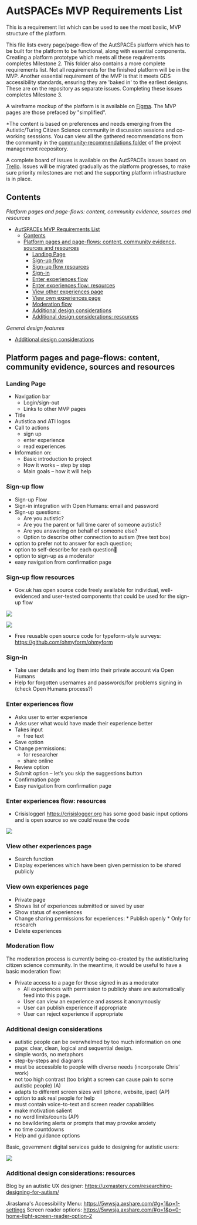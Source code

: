 # AutSPACEs MVP Requirements List

This is a requirement list which can be used to see the most basiic, MVP structure of the platform. 

This file lists every page/page-flow of the AutSPACEs platform which has to be built for the platform to be functional, along with essential components.
Creating a platform prototype which meets all these requirements completes Milestone 2.
This folder also contains a more complete requirements list. Not all requirements for the finished platform will be in the MVP. 
Another essential requirement of the MVP is that it meets GDS accessibility standards, ensuring they are 'baked in' to the earliest designs. 
These are on the repository as separate issues. Completing these issues completes Milestone 3. 

A wireframe mockup of the platform is is available on [Figma](https://www.figma.com/file/HxqTSdeyAUNMualnBV0PET/Autspace-(WIP)?node-id=1%3A111). The MVP pages are those prefaced by "simplified".

*The content is based on preferences and needs emerging from the Autistic/Turing Citizen Science community in discussion sessions and co-working sesssions. 
You can view all the gathered recommendations from the community in the [community-recommendations folder](https://github.com/alan-turing-institute/AutisticaCitizenScience/tree/master/community-recommendations) of the project management reepository.

A complete board of issues is available on the AutSPACEs issues board on [Trello](https://trello.com/b/w2XLjB9g/issues).
Issues will be migrated gradually as the platform progresses, to make sure priority milestones are met and the supporting platform infrastructure is in place.

## Contents

*Platform pages and page-flows: content, community evidence, sources and resources*
- [AutSPACEs MVP Requirements List](#autspaces-mvp-requirements-list)
	- [Contents](#contents)
	- [Platform pages and page-flows: content, community evidence, sources and resources](#platform-pages-and-page-flows-content-community-evidence-sources-and-resources)
		- [Landing Page](#landing-page)
		- [Sign-up flow](#sign-up-flow)
		- [Sign-up flow resources](#sign-up-flow-resources)
		- [Sign-in](#sign-in)
		- [Enter experiences flow](#enter-experiences-flow)
		- [Enter experiences flow: resources](#enter-experiences-flow-resources)
		- [View other experiences page](#view-other-experiences-page)
		- [View own experiences page](#view-own-experiences-page)
		- [Moderation flow](#moderation-flow)
		- [Additional design considerations](#additional-design-considerations)
		- [Additional design considerations: resources](#additional-design-considerations-resources)
 
*General design features* 
- [Additional design considerations](#additional-design-considerations)

## Platform pages and page-flows: content, community evidence, sources and resources

### Landing Page

* Navigation bar
	* Login/sign-out
	* Links to other MVP pages
* Title
* Autistica and ATI logos
* Call to actions
	* sign up
	* enter experience
	* read experiences
* Information on:
	* Basic introduction to project
	* How it works – step by step
	* Main goals – how it will help

### Sign-up flow

* Sign-up Flow
* Sign-in integration with Open Humans: email and password 
* Sign-up questions:
	* Are you autistic?
	* Are you the parent or full time carer of someone autistic? 
	* Are you answering on behalf of someone else?
	* Option to describe other connection to autism (free text box)
* option to prefer not to answer for each question; 
* option to self-describe for each question
* option to sign-up as a moderator 
* easy navigation from confirmation page

### Sign-up flow resources

* Gov.uk has open source code freely available for individual, well-evidenced and user-tested components that could be used for the sign-up flow

![](https://i.imgur.com/J6LKVL8.png)

![](https://i.imgur.com/v3wxAZH.png)


* Free reusable open source code for typeform-style surveys: https://github.com/ohmyform/ohmyform

### Sign-in

* Take user details and log them into their private account via Open Humans 
* Help for forgotten usernames and passwords/for problems signing in (check Open Humans process?)

### Enter experiences flow

* Asks user to enter experience 
* Asks user what would have made their experience better
* Takes input
	* free text
* Save option
* Change permissions:
	* for researcher
	* share online
* Review option
* Submit option – let’s you skip the suggestions button 
* Confirmation page
* Easy navigation from confirmation page

### Enter experiences flow: resources

* Crisisloggerl https://crisislogger.org has some good basic input options and is open source so we could reuse the code 

![](https://i.imgur.com/hCdwuG1.png)

### View other experiences page

* Search function
* Display experiences which have been given permission to be shared publicly

### View own experiences page

* Private page
* Shows list of experiences submitted or saved by user
* Show status of experiences
* Change sharing permissions for experiences:
		* Publish openly 
		* Only for research
* Delete experiences

### Moderation flow

The moderation process is currently being co-created by the autistic/turing citizen science community. 
In the meantime, it would be useful to have a basic moderation flow:

* Private access to a page for those signed in as a moderator 
	* All experiences with permission to publicly share are automatically feed into this page.
	* User can view an experience and assess it anonymously 
	* User can publish experience if appropriate
	* User can reject experience if appropriate

### Additional design considerations

* autistic people can be overwhelmed by too much information on one page: clear, clean, logical and sequential design. 
* simple words, no metaphors 
* step-by-steps and diagrams
* must be accessible to people with diverse needs (incorporate Chris’ work)
* not too high contrast (too bright a screen can cause pain to some autistic people) (A)
* adapts to different screen sizes well (phone, website, ipad) (AP)
* option to ask real people for help
* must contain voice-to-text and screen reader capabilities  
* make motivation salient
* no word limits/counts (AP)
* no bewildering alerts or prompts that may provoke anxiety
* no time countdowns  
* Help and guidance options

Basic, government digital services guide to designing for autistic users: 

![](https://i.imgur.com/B1vVF7W.png)

### Additional design considerations: resources

Blog by an autistic UX designer: https://uxmastery.com/researching-designing-for-autism/

Jiraslama's Accessibility Menu: https://5wwsja.axshare.com/#g=1&p=1-settings
Screen reader options: https://5wwsja.axshare.com/#g=1&p=0-home-light-screen-reader-option-2
